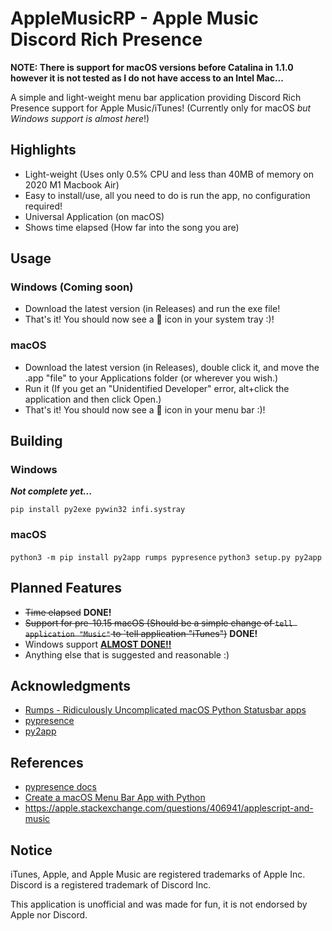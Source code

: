 # AppleMusicRP - Apple Music Discord Rich Presence

**NOTE: There is support for macOS versions before Catalina in 1.1.0 however it is not tested as I do not have access to an Intel Mac...**

A simple and light-weight menu bar application providing Discord Rich Presence support for Apple Music/iTunes! (Currently only for macOS *but Windows support is almost here*!)

## Highlights

- Light-weight (Uses only 0.5% CPU and less than 40MB of memory on 2020 M1 Macbook Air)
- Easy to install/use, all you need to do is run the app, no configuration required!
- Universal Application (on macOS)
- Shows time elapsed (How far into the song you are)

## Usage

### Windows (Coming soon)

- Download the latest version (in Releases) and run the exe file!
- That's it! You should now see a 🎵 icon in your system tray :)!

### macOS

- Download the latest version (in Releases), double click it, and move the .app "file" to your Applications folder (or wherever you wish.)
- Run it (If you get an "Unidentified Developer" error, alt+click the application and then click Open.)
- That's it! You should now see a 🎵 icon in your menu bar :)!

## Building

### Windows

***Not complete yet...***

`pip install py2exe pywin32 infi.systray`

### macOS

`python3 -m pip install py2app rumps pypresence`
`python3 setup.py py2app`

## Planned Features

- ~~Time elapsed~~ **DONE!**
- ~~Support for pre-10.15 macOS (Should be a simple change of `tell application "Music"` to `tell application "iTunes")~~ **DONE!**
- Windows support [**ALMOST DONE!!**](https://github.com/wxllow/applemusicrp/milestone/1)
- Anything else that is suggested and reasonable :)

## Acknowledgments

- [Rumps - Ridiculously Uncomplicated macOS Python Statusbar apps](https://github.com/jaredks/rumps)
- [pypresence](https://github.com/qwertyquerty/pypresence)
- [py2app](https://github.com/ronaldoussoren/py2app/)

## References

- [pypresence docs](https://qwertyquerty.github.io/pypresence/html/index.html)
- [Create a macOS Menu Bar App with Python](https://camillovisini.com/article/create-macos-menu-bar-app-pomodoro/#project-setup)
- <https://apple.stackexchange.com/questions/406941/applescript-and-music>

## Notice

iTunes, Apple, and Apple Music are registered trademarks of Apple Inc.
Discord is a registered trademark of Discord Inc.

This application is unofficial and was made for fun, it is not endorsed by Apple nor Discord.
